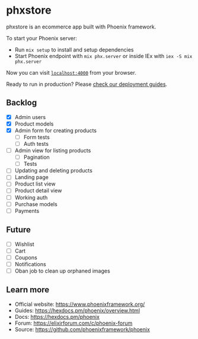 # phxstore

phxstore is an ecommerce app built with Phoenix framework.

To start your Phoenix server:

* Run `mix setup` to install and setup dependencies
* Start Phoenix endpoint with `mix phx.server` or inside IEx with `iex -S mix phx.server`

Now you can visit [`localhost:4000`](http://localhost:4000) from your browser.

Ready to run in production? Please [check our deployment guides](https://hexdocs.pm/phoenix/deployment.html).

## Backlog

- [x] Admin users
- [x] Product models
- [x] Admin form for creating products
  - [ ] Form tests
  - [ ] Auth tests
- [ ] Admin view for listing products
  - [ ] Pagination
  - [ ] Tests
- [ ] Updating and deleting products
- [ ] Landing page
- [ ] Product list view
- [ ] Product detail view
- [ ] Working auth
- [ ] Purchase models
- [ ] Payments

## Future

- [ ] Wishlist
- [ ] Cart
- [ ] Coupons
- [ ] Notifications
- [ ] Oban job to clean up orphaned images

## Learn more

* Official website: https://www.phoenixframework.org/
* Guides: https://hexdocs.pm/phoenix/overview.html
* Docs: https://hexdocs.pm/phoenix
* Forum: https://elixirforum.com/c/phoenix-forum
* Source: https://github.com/phoenixframework/phoenix
